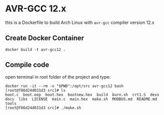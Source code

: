 # AVR-GCC 12.x

this is a Dockerfile to build Arch Linux with `avr-gcc` compiler version 12.x

## Create Docker Container

```
docker build -t avr-gcc12 .
```

## Compile code

open terminal in root folder of the project and type:
```
docker run -it --rm -v "$PWD":/opt/src avr-gcc12 bash
[root@f86d24d031d3 src]# ls
boot.c  boot.eep  boot.hex  bootnew.hex  build  burn.sh  crt1.S  devs  docs  libs  LICENSE  main.c  main.hex  make.sh  MODBUS.md  README.md  tools
[root@f86d24d031d3 src]# ./make.sh 
```